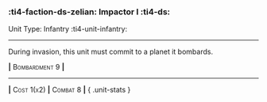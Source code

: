 ### :ti4-faction-ds-zelian: **Impactor I** :ti4-ds:

Unit Type: Infantry :ti4-unit-infantry:

---

During invasion, this unit must commit to a planet it bombards.

__|__ <span style="font-variant:small-caps;">Bombardment 9</span> __|__

---

__|__ <span style="font-variant:small-caps;">Cost 1(x2)</span> __|__ <span style="font-variant:small-caps;">Combat 8</span> __|__
{ .unit-stats }
